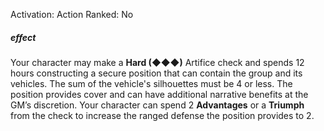 Activation: Action
Ranked: No
##### effect
Your character may make a **Hard (◆◆◆)**
Artifice check and spends 12 hours
constructing a secure position that can
contain the group and its vehicles. The sum
of the vehicle's silhouettes must be 4 or less.
The position provides cover and can have
additional narrative benefits at the GM’s
discretion. Your character can spend 2 **Advantages** or
a **Triumph** from the check to increase the ranged
defense the position provides to 2.